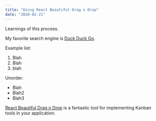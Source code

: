 ```yaml
---
title: "Using React Beautiful Drag n Drop"
date: "2020-02-21"
---
```


Learnings of this process.

My favorite search engine is [Duck Duck Go](https://duckduckgo.com).

Example list:

1. Blah
2. Blah
3. blah

Unorder:

- Blah
- Blah2
- Blah3

[React Beautiful Drag n Drop](https://github.com/atlassian/react-beautiful-dnd) is a fantastic tool for implementing Kanban tools in your application.
